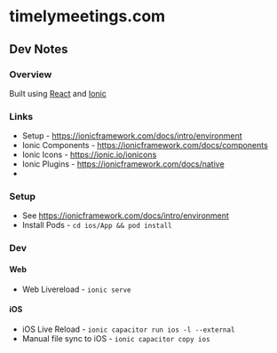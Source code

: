 # timelymeetings.com

## Dev Notes

### Overview

Built using [React](https://reactjs.org/) and [Ionic](https://ionicframework.com)

### Links

- Setup - https://ionicframework.com/docs/intro/environment
- Ionic Components - https://ionicframework.com/docs/components
- Ionic Icons - https://ionic.io/ionicons
- Ionic Plugins - https://ionicframework.com/docs/native
- 
### Setup 

- See https://ionicframework.com/docs/intro/environment
- Install Pods - `cd ios/App && pod install`

### Dev

#### Web

- Web Livereload - `ionic serve`

#### iOS

- iOS Live Reload - `ionic capacitor run ios -l --external`
- Manual file sync to iOS - `ionic capacitor copy ios`



